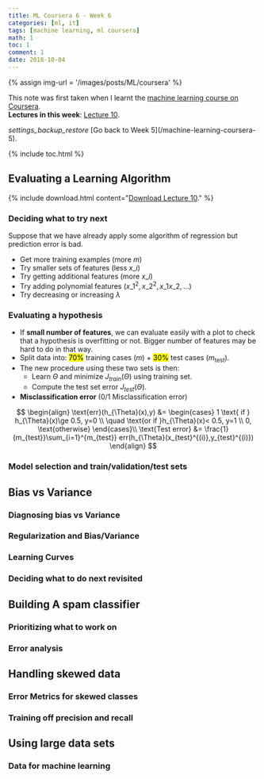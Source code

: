 ```yaml
---
title: ML Coursera 6 - Week 6
categories: [ml, it]
tags: [machine learning, ml coursera]
math: 1
toc: 1
comment: 1
date: 2018-10-04
---
```


{% assign img-url = '/images/posts/ML/coursera' %}

This note was first taken when I learnt the [machine learning course on Coursera](https://www.coursera.org/learn/machine-learning/).<br />
**Lectures in this week**: [Lecture 10](/files/ML-coursera/Lecture10.pdf).

<div class="see-again">
<i class="material-icons">settings_backup_restore</i>
<span markdown="1">
[Go back to Week 5](/machine-learning-coursera-5).
</span>
</div>


{% include toc.html %}

## Evaluating a Learning Algorithm

{% include download.html content="[Download Lecture 10](/files/ML-coursera/Lecture10.pdf)." %}

### Deciding what to try next

Suppose that we have already apply some algorithm of regression but prediction error is bad. 

- Get more training examples (more $m$)
- Try smaller sets of features (less $x\_i)$
- Try getting additional features (more $x\_i)$
- Try adding polynomial features ($x\_1^2, x\_2^2, x\_1x\_2,\ldots$)
- Try decreasing or increasing $\lambda$


### Evaluating a hypothesis

- If **small number of features**, we can evaluate easily with a plot to check that a hypothesis is overfitting or not. Bigger number of features may be hard to do in that way.
- Split data into: <mark>70%</mark> training cases ($m$) + <mark>30%</mark> test cases ($m_{\text{test}}$).
- The new procedure using these two sets is then:
	- Learn $\Theta$ and minimize $J_{train}(\Theta)$ using training set.
	- Compute the test set error $J_{test}(\Theta)$.
- **Misclassification error** (0/1 Misclassification error)

$$
\begin{align}
\text{err}(h_{\Theta}(x),y) 
&= \begin{cases} 
	1 \text{ if } h_{\Theta}(x)\ge 0.5, y=0 \\
	\quad \text{or if }h_{\Theta}(x)< 0.5, y=1 \\
	0, \text{otherwise}
\end{cases}\\
\text{Test error} &= \frac{1}{m_{test}}\sum_{i=1}^{m_{test}} err(h_{\Theta}(x_{test}^{(i)},y_{test}^{(i)}) 
\end{align}
$$

### Model selection and train/validation/test sets

## Bias vs Variance

### Diagnosing bias vs Variance

### Regularization and Bias/Variance

### Learning Curves

### Deciding what to do next revisited

## Building A spam classifier

### Prioritizing what to work on

### Error analysis

## Handling skewed data

### Error Metrics for skewed classes

### Training off precision and recall

## Using large data sets

### Data for machine learning


